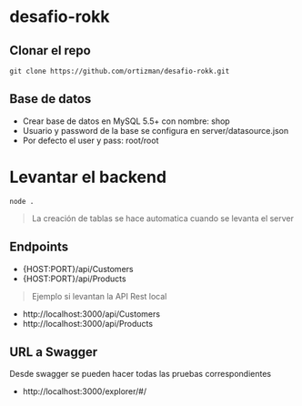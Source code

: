 # desafio-rokk

## Clonar el repo

```
git clone https://github.com/ortizman/desafio-rokk.git
```

## Base de datos
* Crear base de datos en MySQL 5.5+ con nombre: shop
* Usuario y password de la base se configura en server/datasource.json
* Por defecto el user y pass: root/root

# Levantar el backend
```
node .
 ```
 > La creación de tablas se hace automatica cuando se levanta el server

## Endpoints
* {HOST:PORT}/api/Customers
* {HOST:PORT}/api/Products

> Ejemplo si levantan la API Rest local
* http://localhost:3000/api/Customers
* http://localhost:3000/api/Products


## URL a Swagger
Desde swagger se pueden hacer todas las pruebas correspondientes

* http://localhost:3000/explorer/#/

